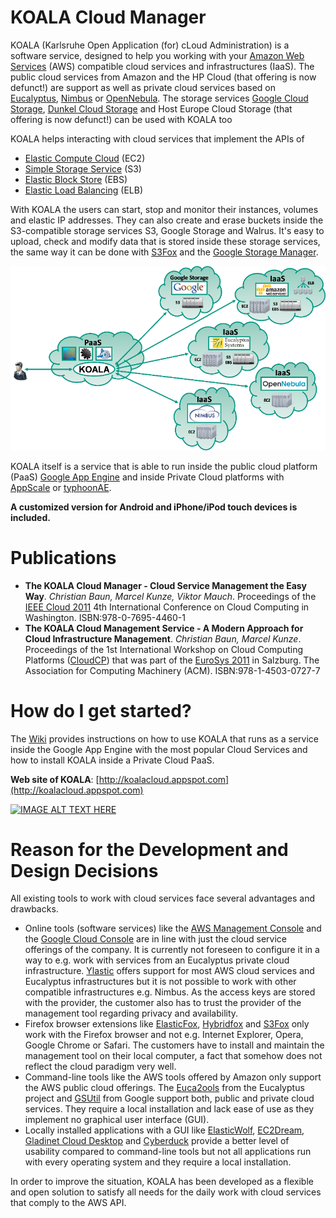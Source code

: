 # KOALA Cloud Manager

KOALA (Karlsruhe Open Application (for) cLoud Administration) is a software service, designed to help you working with your [Amazon Web Services](http://aws.amazon.com) (AWS) compatible cloud services and infrastructures (IaaS). The public cloud services from Amazon and the HP Cloud (that offering is now defunct!) are support as well as private cloud services based on [Eucalyptus](https://github.com/eucalyptus/eucalyptus), [Nimbus](https://github.com/nimbusproject/nimbus) or [OpenNebula](https://github.com/OpenNebula/one). The storage services [Google Cloud Storage](https://cloud.google.com/storage/), [Dunkel Cloud Storage](https://www.dunkel.de/s3) and Host Europe Cloud Storage (that offering is now defunct!) can be used with KOALA too

KOALA helps interacting with cloud services that implement the APIs of 

- [Elastic Compute Cloud](http://aws.amazon.com/ec2/) (EC2) 
- [Simple Storage Service](http://aws.amazon.com/s3/) (S3)
- [Elastic Block Store](http://aws.amazon.com/ebs/) (EBS) 
- [Elastic Load Balancing](http://aws.amazon.com/elasticloadbalancing/) (ELB)

With KOALA the users can start, stop and monitor their instances, volumes and elastic IP addresses. They can also create and erase buckets inside the S3-compatible storage services S3, Google Storage and Walrus. It's easy to upload, check and modify data that is stored inside these storage services, the same way it can be done with [S3Fox](http://www.s3fox.net) and the [Google Storage Manager](https://sandbox.google.com/storage/).

![KOALA](bilder/KOALA_zusammenhang_kompakt5.png)

KOALA itself is a service that is able to run inside the public cloud platform (PaaS) [Google App Engine](http://appengine.google.com) and inside Private Cloud platforms with [AppScale](https://github.com/AppScale/appscale) or [typhoonAE](http://code.google.com/p/typhoonae/).

**A customized version for Android and iPhone/iPod touch devices is included.**

# Publications

- **The KOALA Cloud Manager - Cloud Service Management the Easy Way**. *Christian Baun, Marcel Kunze, Viktor Mauch*. Proceedings of the [IEEE Cloud 2011](http://www.thecloudcomputing.org/2011/index.html) 4th International Conference on Cloud Computing in Washington. ISBN:978-0-7695-4460-1
- **The KOALA Cloud Management Service - A Modern Approach for Cloud Infrastructure Management**. *Christian Baun, Marcel Kunze*. Proceedings of the 1st International Workshop on Cloud Computing Platforms ([CloudCP](http://www.wikibench.eu/CloudCP/)) that was part of the [EuroSys 2011](http://eurosys2011.cs.uni-salzburg.at) in Salzburg. The Association for Computing Machinery (ACM). ISBN:978-1-4503-0727-7

# How do I get started?

The [Wiki](https://github.com/christianbaun/koalacloud/wiki) provides instructions on how to use KOALA that runs as a service inside the Google App Engine with the most popular Cloud Services and how to install KOALA inside a Private Cloud PaaS.

**Web site of KOALA**: [http://koalacloud.appspot.com](http://koalacloud.appspot.com)

[![IMAGE ALT TEXT HERE](http://img.youtube.com/vi/S8pGPm-vSTk/0.jpg)](http://www.youtube.com/watch?v=S8pGPm-vSTk)

# Reason for the Development and Design Decisions

All existing tools to work with cloud services face several advantages and drawbacks.

- Online tools (software services) like the [AWS Management Console](http://aws.amazon.com/console/) and the [Google Cloud Console](https://console.cloud.google.com) are in line with just the cloud service offerings of the company. It is currently not foreseen to configure it in a way to e.g. work with services from an Eucalyptus private cloud infrastructure. [Ylastic](http://www.ylastic.com) offers support for most AWS cloud services and Eucalyptus infrastructures but it is not possible to work with other compatible infrastructures e.g. Nimbus. As the access keys are stored with the provider, the customer also has to trust the provider of the management tool regarding privacy and availability.
- Firefox browser extensions like [ElasticFox](https://sourceforge.net/projects/elasticfox/), [Hybridfox](http://code.google.com/p/hybridfox/) and [S3Fox](http://www.s3fox.net) only work with the Firefox browser and not e.g. Internet Explorer, Opera, Google Chrome or Safari. The customers have to install and maintain the management tool on their local computer, a fact that somehow does not reflect the cloud paradigm very well.
- Command-line tools like the AWS tools offered by Amazon only support the AWS public cloud offerings. The [Euca2ools](https://github.com/eucalyptus/euca2ools) from the Eucalyptus project and [GSUtil](https://cloud.google.com/storage/docs/gsutil) from Google support both, public and private cloud services. They require a local installation and lack ease of use as they implement no graphical user interface (GUI).
- Locally installed applications with a GUI like [ElasticWolf](http://www.elasticwolf.com), [EC2Dream](https://github.com/neillturner/ec2dream), [Gladinet Cloud Desktop](http://www.gladinet.com) and [Cyberduck](https://cyberduck.io) provide a better level of usability compared to command-line tools but not all applications run with every operating system and they require a local installation.

In order to improve the situation, KOALA has been developed as a flexible and open solution to satisfy all needs for the daily work with cloud services that comply to the AWS API.
